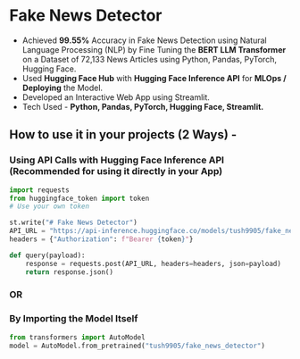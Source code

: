 # Fake News Detector
* Achieved **99.55%** Accuracy in Fake News Detection using Natural Language Processing (NLP) by Fine Tuning the **BERT LLM Transformer** on a Dataset of 72,133 News Articles using Python, Pandas, PyTorch, Hugging Face.
* Used **Hugging Face Hub** with **Hugging Face Inference API** for **MLOps / Deploying** the Model.
* Developed an Interactive Web App using Streamlit.
* Tech Used - **Python, Pandas, PyTorch, Hugging Face, Streamlit.**

## How to use it in your projects (2 Ways) -
### Using API Calls with Hugging Face Inference API (Recommended for using it directly in your App)
``` python
import requests
from huggingface_token import token
# Use your own token

st.write("# Fake News Detector")
API_URL = "https://api-inference.huggingface.co/models/tush9905/fake_news_detector"
headers = {"Authorization": f"Bearer {token}"}

def query(payload):
	response = requests.post(API_URL, headers=headers, json=payload)
	return response.json()
```
### OR
### By Importing the Model Itself
  ``` python
  from transformers import AutoModel
  model = AutoModel.from_pretrained("tush9905/fake_news_detector")
  ```

